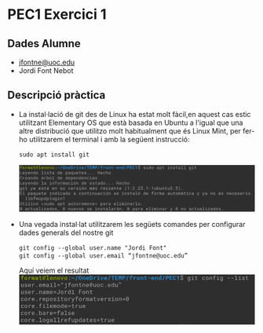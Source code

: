 # PEC1 Exercici 1
## Dades Alumne
* jfontne@uoc.edu
* Jordi Font Nebot

## Descripció pràctica
* La instal·lació de git des de Linux ha estat molt fàcil,en aquest cas estic utilitzant Elementary OS que està basada en Ubuntu a l'igual que una altre distribució que utilitzo molt habitualment que és Linux Mint, per fer-ho utilitzarem el terminal i amb la següent instrucció:
  ~~~
  sudo apt install git
  ~~~
  ![git install](imatges/install_git.png "Instal·lació git")

* Una vegada instal·lat utilitzarem les següets comandes per configurar dades generals del nostre git
  ~~~
  git config --global user.name "Jordi Font"
  git config --global user.email “jfontne@uoc.edu”
  ~~~
  Aquí veiem el resultat
  ![git info](imatges/dadesGit.png "Dades git")
  
  

